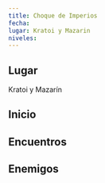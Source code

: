 ```yaml
---
title: Choque de Imperios
fecha: 
lugar: Kratoi y Mazarin
niveles: 
---
```


## Lugar

Kratoi y Mazarín

## Inicio



## Encuentros



## Enemigos

